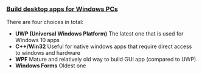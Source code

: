 ### [Build desktop apps for Windows PCs](https://docs.microsoft.com/en-us/windows/apps/desktop/)

There are four choices in total:

- **UWP (Universal Windows Platform)** The latest one that is used for Windows 10 apps
- **C++/Win32** Useful for native windows apps that require direct access to windows and hardware
- **WPF** Mature and relatively old way to build GUI app (compared to UWP)
- **Windows Forms** Oldest one